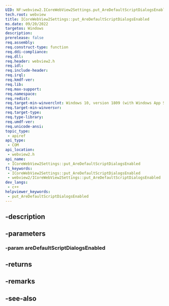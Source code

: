 ```yaml
---
UID: NF:webview2.ICoreWebView2Settings.put_AreDefaultScriptDialogsEnabled
tech.root: webview
title: ICoreWebView2Settings::put_AreDefaultScriptDialogsEnabled
ms.date: 09/20/2022
targetos: Windows
description: 
prerelease: false
req.assembly: 
req.construct-type: function
req.ddi-compliance: 
req.dll: 
req.header: webview2.h
req.idl: 
req.include-header: 
req.irql: 
req.kmdf-ver: 
req.lib: 
req.max-support: 
req.namespace: 
req.redist: 
req.target-min-winverclnt: Windows 10, version 1809 (with Windows App SDK 1.1 or later)
req.target-min-winversvr: 
req.target-type: 
req.type-library: 
req.umdf-ver: 
req.unicode-ansi: 
topic_type:
 - apiref
api_type:
 - COM
api_location:
 - webview2.h
api_name:
 - ICoreWebView2Settings::put_AreDefaultScriptDialogsEnabled
f1_keywords:
 - ICoreWebView2Settings::put_AreDefaultScriptDialogsEnabled
 - webview2/ICoreWebView2Settings::put_AreDefaultScriptDialogsEnabled
dev_langs:
 - c++
helpviewer_keywords:
 - put_AreDefaultScriptDialogsEnabled
---
```


## -description

## -parameters

### -param areDefaultScriptDialogsEnabled

## -returns

## -remarks

## -see-also

